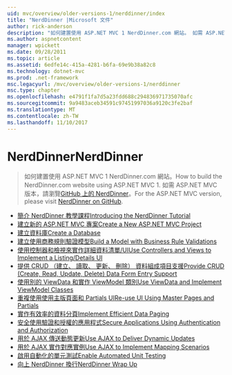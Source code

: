 ```yaml
---
uid: mvc/overview/older-versions-1/nerddinner/index
title: "NerdDinner |Microsoft 文件"
author: rick-anderson
description: "如何建置使用 ASP.NET MVC 1 NerdDinner.com 網站。 如需 ASP.NET MVC 3 版本，請瀏覽 nerddinner GitHub。"
ms.author: aspnetcontent
manager: wpickett
ms.date: 09/28/2011
ms.topic: article
ms.assetid: 6edfe14c-415a-4281-b6fa-69e9b38a82c8
ms.technology: dotnet-mvc
ms.prod: .net-framework
msc.legacyurl: /mvc/overview/older-versions-1/nerddinner
msc.type: chapter
ms.openlocfilehash: e4791f1fa7d5a23fdd688c294836971735070afc
ms.sourcegitcommit: 9a9483aceb34591c97451997036a9120c3fe2baf
ms.translationtype: MT
ms.contentlocale: zh-TW
ms.lasthandoff: 11/10/2017
---
```

<a name="nerddinner"></a><span data-ttu-id="30452-104">NerdDinner</span><span class="sxs-lookup"><span data-stu-id="30452-104">NerdDinner</span></span>
====================
> <span data-ttu-id="30452-105">如何建置使用 ASP.NET MVC 1 NerdDinner.com 網站。</span><span class="sxs-lookup"><span data-stu-id="30452-105">How to build the NerdDinner.com website using ASP.NET MVC 1.</span></span> <span data-ttu-id="30452-106">如需 ASP.NET MVC 版本，請瀏覽[GitHub 上的 NerdDinner](https://github.com/AspNetMVPSamples/NerdDinner)。</span><span class="sxs-lookup"><span data-stu-id="30452-106">For the ASP.NET MVC version, please visit [NerdDinner on GitHub](https://github.com/AspNetMVPSamples/NerdDinner).</span></span>


- [<span data-ttu-id="30452-107">簡介 NerdDinner 教學課程</span><span class="sxs-lookup"><span data-stu-id="30452-107">Introducing the NerdDinner Tutorial</span></span>](introducing-the-nerddinner-tutorial.md)
- [<span data-ttu-id="30452-108">建立新的 ASP.NET MVC 專案</span><span class="sxs-lookup"><span data-stu-id="30452-108">Create a New ASP.NET MVC Project</span></span>](create-a-new-aspnet-mvc-project.md)
- [<span data-ttu-id="30452-109">建立資料庫</span><span class="sxs-lookup"><span data-stu-id="30452-109">Create a Database</span></span>](create-a-database.md)
- [<span data-ttu-id="30452-110">建立使用商務規則驗證模型</span><span class="sxs-lookup"><span data-stu-id="30452-110">Build a Model with Business Rule Validations</span></span>](build-a-model-with-business-rule-validations.md)
- [<span data-ttu-id="30452-111">使用控制器和檢視來實作詳細資料清單/UI</span><span class="sxs-lookup"><span data-stu-id="30452-111">Use Controllers and Views to Implement a Listing/Details UI</span></span>](use-controllers-and-views-to-implement-a-listingdetails-ui.md)
- [<span data-ttu-id="30452-112">提供 CRUD （建立、 讀取、 更新、 刪除） 資料組成項目支援</span><span class="sxs-lookup"><span data-stu-id="30452-112">Provide CRUD (Create, Read, Update, Delete) Data Form Entry Support</span></span>](provide-crud-create-read-update-delete-data-form-entry-support.md)
- [<span data-ttu-id="30452-113">使用別的 ViewData 和實作 ViewModel 類別</span><span class="sxs-lookup"><span data-stu-id="30452-113">Use ViewData and Implement ViewModel Classes</span></span>](use-viewdata-and-implement-viewmodel-classes.md)
- [<span data-ttu-id="30452-114">重複使用使用主版頁面和 Partials UI</span><span class="sxs-lookup"><span data-stu-id="30452-114">Re-use UI Using Master Pages and Partials</span></span>](re-use-ui-using-master-pages-and-partials.md)
- [<span data-ttu-id="30452-115">實作有效率的資料分頁</span><span class="sxs-lookup"><span data-stu-id="30452-115">Implement Efficient Data Paging</span></span>](implement-efficient-data-paging.md)
- [<span data-ttu-id="30452-116">安全使用驗證和授權的應用程式</span><span class="sxs-lookup"><span data-stu-id="30452-116">Secure Applications Using Authentication and Authorization</span></span>](secure-applications-using-authentication-and-authorization.md)
- [<span data-ttu-id="30452-117">用於 AJAX 傳送動態更新</span><span class="sxs-lookup"><span data-stu-id="30452-117">Use AJAX to Deliver Dynamic Updates</span></span>](use-ajax-to-deliver-dynamic-updates.md)
- [<span data-ttu-id="30452-118">用於 AJAX 實作對應實例</span><span class="sxs-lookup"><span data-stu-id="30452-118">Use AJAX to Implement Mapping Scenarios</span></span>](use-ajax-to-implement-mapping-scenarios.md)
- [<span data-ttu-id="30452-119">啟用自動化的單元測試</span><span class="sxs-lookup"><span data-stu-id="30452-119">Enable Automated Unit Testing</span></span>](enable-automated-unit-testing.md)
- [<span data-ttu-id="30452-120">向上 NerdDinner 換行</span><span class="sxs-lookup"><span data-stu-id="30452-120">NerdDinner Wrap Up</span></span>](nerddinner-wrap-up.md)
